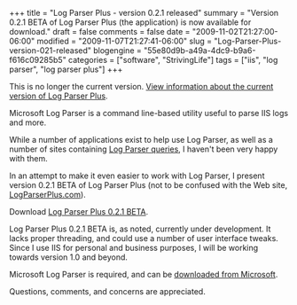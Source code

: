+++
title = "Log Parser Plus - version 0.2.1 released"
summary = "Version 0.2.1 BETA of Log Parser Plus (the application) is now available for download."
draft = false
comments = false
date = "2009-11-02T21:27:00-06:00"
modified = "2009-11-07T21:27:41-06:00"
slug = "Log-Parser-Plus-version-021-released"
blogengine = "55e80d9b-a49a-4dc9-b9a6-f616c09285b5"
categories = ["software", "StrivingLife"]
tags = ["iis", "log parser", "log parser plus"]
+++

<div class="warning">
<p>This is no longer the current version. <a rel="external" href="http://jamesrskemp.com/apps/LogParserPlus/">View information about the current version of Log Parser Plus</a>.</p>
</div>
<p>Microsoft Log Parser is a command line-based utility useful to parse IIS logs and more.</p>
<p>While a number of applications exist to help use Log Parser, as well as a number of sites containing <a rel="external" href="http://logparserplus.com/">Log Parser queries</a>, I haven't been very happy with them.</p>
<p>In an attempt to make it even easier to work with Log Parser, I present version 0.2.1 BETA of Log Parser Plus (not to be confused with the Web site, <a rel="external" href="http://logparserplus.com/">LogParserPlus.com</a>).</p>
<p>Download <a rel="external download" href="http://jamesrskemp.com/applications/LogParserPlus_0.2.1.zip">Log Parser Plus 0.2.1 BETA</a>.</p>
<p>Log Parser Plus 0.2.1 BETA is, as noted, currently under development. It lacks proper threading, and could use a number of user interface tweaks. Since I use IIS for personal and business purposes, I will be working towards version 1.0 and beyond.</p>
<p>Microsoft Log Parser is required, and can be <a rel="external" href="http://www.microsoft.com/downloads/details.aspx?FamilyID=890cd06b-abf8-4c25-91b2-f8d975cf8c07">downloaded from Microsoft</a>.</p>
<p>Questions, comments, and concerns are appreciated.</p>
